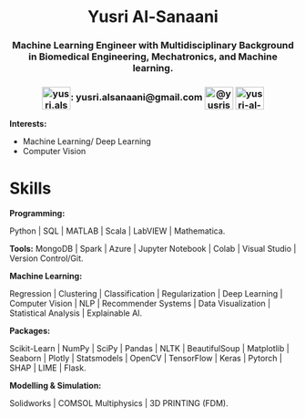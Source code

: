 <h1 align="center"> Yusri Al-Sanaani</h1>
<h3 align="center"> Machine Learning Engineer with Multidisciplinary Background in Biomedical Engineering, Mechatronics, and Machine learning.</h3>

<h3 align="center"> <img align="center" src="https://user-images.githubusercontent.com/89004966/210162517-81062526-2543-4e3e-91ee-32bd2ac4f1d0.png" alt="yusri.alsanaani@gmail.com" height="40" width="50" /></a>: yusri.alsanaani@gmail.com          <a href="https://twitter.com/@yusrisanaani" target="blank"><img align="center" src="https://raw.githubusercontent.com/rahuldkjain/github-profile-readme-generator/master/src/images/icons/Social/twitter.svg" alt="@yusrisanaani" height="40" width="50" /></a>          <a href="https://linkedin.com/in/yusri-al-sanaani" target="blank"><img align="center" src="https://raw.githubusercontent.com/rahuldkjain/github-profile-readme-generator/master/src/images/icons/Social/linked-in-alt.svg" alt="yusri-al-sanaani" height="40" width="50" /></a> </h3>




 

 
**Interests:**
- Machine Learning/ Deep Learning
- Computer Vision

# **Skills**

**Programming:** 

Python | SQL | MATLAB | Scala | LabVIEW | Mathematica.

**Tools:** 
MongoDB | Spark | Azure | Jupyter Notebook | Colab | Visual Studio | Version Control/Git. 

**Machine Learning:** 

Regression | Clustering | Classification | Regularization | Deep Learning | Computer Vision | NLP | Recommender Systems | Data Visualization | Statistical Analysis | Explainable AI.

**Packages:** 

Scikit-Learn | NumPy | SciPy | Pandas | NLTK | BeautifulSoup | Matplotlib | Seaborn | Plotly | Statsmodels | OpenCV | TensorFlow | Keras | Pytorch | SHAP | LIME | Flask.

**Modelling & Simulation:**

Solidworks | COMSOL Multiphysics | 3D PRINTING (FDM).

